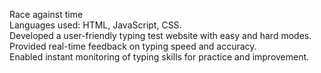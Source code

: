 Race against time  
Languages used: HTML, JavaScript, CSS.  
Developed a user-friendly typing test website with easy and hard modes.  
Provided real-time feedback on typing speed and accuracy.  
Enabled instant monitoring of typing skills for practice and improvement.  
